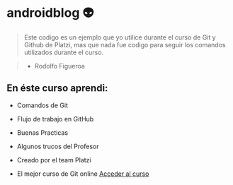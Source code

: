 # androidblog 👽
> Este codigo es un ejemplo que yo utilice durante el curso de Git y Github de Platzi, mas que nada fue codigo para seguir los comandos utilizados durante el curso.

> - Rodolfo Figueroa

## En éste curso aprendi:
* Comandos de Git
* Flujo de trabajo en GitHub
* Buenas Practicas
* Algunos trucos del Profesor
* Creado por el team Platzi 

* El mejor curso de Git online
[Acceder al curso](https://platzi.com/cursos/git-github)
